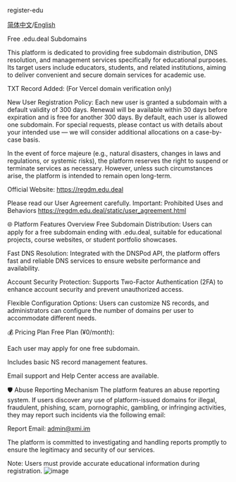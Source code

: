register-edu

[简体中文](https://github.com/xiaokun567/register-edu/blob/main/README.md)/[English](https://github.com/xiaokun567/register-edu/blob/main/READMEUS.md)

Free .edu.deal Subdomains

This platform is dedicated to providing free subdomain distribution, DNS resolution, and management services specifically for educational purposes. Its target users include educators, students, and related institutions, aiming to deliver convenient and secure domain services for academic use.

TXT Record Added: (For Vercel domain verification only)

New User Registration Policy:
Each new user is granted a subdomain with a default validity of 300 days. Renewal will be available within 30 days before expiration and is free for another 300 days. By default, each user is allowed one subdomain. For special requests, please contact us with details about your intended use — we will consider additional allocations on a case-by-case basis.

In the event of force majeure (e.g., natural disasters, changes in laws and regulations, or systemic risks), the platform reserves the right to suspend or terminate services as necessary. However, unless such circumstances arise, the platform is intended to remain open long-term.

Official Website: https://regdm.edu.deal

Please read our User Agreement carefully.
Important: Prohibited Uses and Behaviors
https://regdm.edu.deal/static/user_agreement.html

🌐 Platform Features Overview
Free Subdomain Distribution:
Users can apply for a free subdomain ending with .edu.deal, suitable for educational projects, course websites, or student portfolio showcases.

Fast DNS Resolution:
Integrated with the DNSPod API, the platform offers fast and reliable DNS services to ensure website performance and availability.

Account Security Protection:
Supports Two-Factor Authentication (2FA) to enhance account security and prevent unauthorized access.

Flexible Configuration Options:
Users can customize NS records, and administrators can configure the number of domains per user to accommodate different needs.

💰 Pricing Plan
Free Plan (¥0/month):

Each user may apply for one free subdomain.

Includes basic NS record management features.

Email support and Help Center access are available.

🛡️ Abuse Reporting Mechanism
The platform features an abuse reporting system. If users discover any use of platform-issued domains for illegal, fraudulent, phishing, scam, pornographic, gambling, or infringing activities, they may report such incidents via the following email:

Report Email: admin@xmi.im

The platform is committed to investigating and handling reports promptly to ensure the legitimacy and security of our services.

Note: Users must provide accurate educational information during registration.
![image](https://github.com/user-attachments/assets/9b2e000f-a77b-4b6b-aa85-a8720a143d65)
